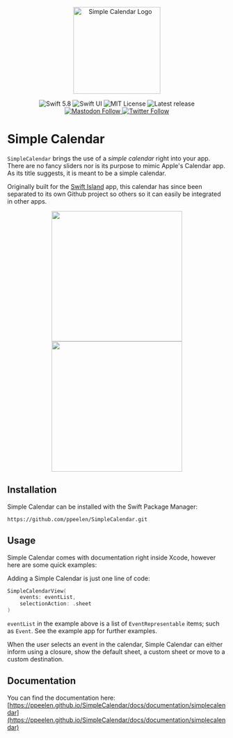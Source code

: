 <p align="center">
    <img src ="Sources/SimpleCalendar/SimpleCalendar.docc/Resources/documentation/icon@2x.png" alt="Simple Calendar Logo" title="SimpleCalendar" height=200 />
</p>

<p align="center">
    <img src="https://img.shields.io/badge/swift-5.8-orange.svg" alt="Swift 5.8" />
    <img src="https://img.shields.io/badge/platform-SwiftUI-blue.svg" alt="Swift UI" title="Swift UI" />
    <img src="https://img.shields.io/github/license/ppeelen/SimpleCalendar" alt="MIT License" />
    <img src="https://img.shields.io/github/v/release/ppeelen/SimpleCalendar" alt="Latest release" />
    <br/>
    <a href="https://mastodon.nu/@ppeelen" target="_blank">
        <img alt="Mastodon Follow" src="https://img.shields.io/mastodon/follow/109416415024329828?domain=https%3A%2F%2Fmastodon.nu&style=social&label=Mastodon%3A%20%40peelen" />
    </a>
    <a href="https://twitter.com/ppeelen" target="_blank">
        <img alt="Twitter Follow" src="https://img.shields.io/twitter/follow/swiftislandnl?label=PPeelen" alt="Twitter: @ppeelen" title="Twitter: @ppeelen" />
    </a>
</p>

# Simple Calendar
``SimpleCalendar`` brings the use of a _simple calendar_ right into your app. There are no fancy sliders nor is its purpose to mimic Apple's Calendar app. 
As its title suggests, it is meant to be a simple calendar.

Originally built for the [Swift Island](https://github.com/SwiftIsland/app) app, this calendar has since been separated to its own Github project so others 
so it can easily be integrated in other apps.

<p align="center">
    <img src ="Resources/demo.gif" width="300" />
    <img src ="Resources/demo_closure.gif" width="300" />
</p>

## Installation

Simple Calendar can be installed with the Swift Package Manager:

```
https://github.com/ppeelen/SimpleCalendar.git
```

## Usage

Simple Calendar comes with documentation right inside Xcode, however here are some quick examples:

Adding a Simple Calendar is just one line of code:
```swift
SimpleCalendarView(
    events: eventList,
    selectionAction: .sheet
)
```

`eventList` in the example above is a list of `EventRepresentable` items; such as `Event`. See the example app for further examples.

When the user selects an event in the calendar, Simple Calendar can either inform using a closure, show the default sheet, a custom sheet or move to a custom destination.

## Documentation

You can find the documentation here: [https://ppeelen.github.io/SimpleCalendar/docs/documentation/simplecalendar](https://ppeelen.github.io/SimpleCalendar/docs/documentation/simplecalendar)
